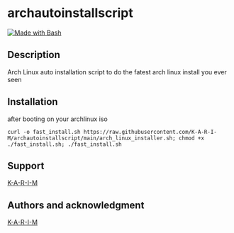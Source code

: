 # archautoinstallscript

[![Made with Bash](https://img.shields.io/badge/Made%20with-Bash-1f825f.svg)](./)

## Description
Arch Linux auto installation script to do the fatest arch linux install you ever seen

## Installation
after booting on your archlinux iso
```
curl -o fast_install.sh https://raw.githubusercontent.com/K-A-R-I-M/archautoinstallscript/main/arch_linux_installer.sh; chmod +x ./fast_install.sh; ./fast_install.sh
```

## Support
[K-A-R-I-M](https://github.com/K-A-R-I-M)

## Authors and acknowledgment
[K-A-R-I-M](https://github.com/K-A-R-I-M)
